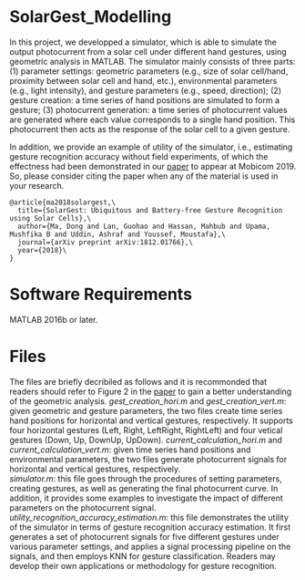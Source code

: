 # SolarGest_Modelling
In this project, we developped a simulator, which is able to simulate the output photocurrent from a solar cell under different hand gestures, using geometric analysis in MATLAB. The simulator mainly consists of three parts: (1) parameter settings: geometric parameters (e.g., size of solar cell/hand, proximity between solar cell and hand, etc.), environmental parameters (e.g., light intensity), and gesture parameters (e.g., speed, direction); (2) gesture creation: a time series of hand positions are simulated to form a gesture; (3) photocurrent generation: a time series of photocurrent values are generated where each value corresponds to a single hand position. This photocurrent then acts as the response of the solar cell to a given gesture. 

In addition, we provide an example of utility of the simulator, i.e., estimating gesture recognition accuracy without field experiments, of which the effectness had been demonstrated in our [paper](https://arxiv.org/abs/1812.01766) to appear at Mobicom 2019. So, please consider citing the paper when any of the material is used in your research. 
```
@article{ma2018solargest,\
  title={SolarGest: Ubiquitous and Battery-free Gesture Recognition using Solar Cells},\
  author={Ma, Dong and Lan, Guohao and Hassan, Mahbub and Upama, Mushfika B and Uddin, Ashraf and Youssef, Moustafa},\
  journal={arXiv preprint arXiv:1812.01766},\
  year={2018}\
}
```


# Software Requirements
MATLAB 2016b or later.

# Files
The files are briefly decribiled as follows and it is recommonded that readers should refer to Figure 2 in the [paper](https://arxiv.org/abs/1812.01766) to gain a better understanding of the geometric analysis.
*gest_creation_hori.m* and *gest_creation_vert.m*: given geometric and gesture parameters, the two files create time series hand positions for horizontal and vertical gestures, respectively. It supports four horizontal gestures (Left, Right, LeftRight, RightLeft) and four vetical gestures (Down, Up, DownUp, UpDown).
*current_calculation_hori.m* and *current_calculation_vert.m*: given time series hand positions and environmental parameters, the two files generate photocurrent signals for horizontal and vertical gestures, respectively.  
*simulator.m*: this file goes through the procedures of setting parameters, creating gestures, as well as generating the final photocurrent curve. In addition, it provides some examples to investigate the impact of different parameters on the photocurrent signal.
*utility_recognition_accuracy_estimation.m*: this file demonstrates the utility of the simulator in terms of gesture recognition accuracy estimation. It first generates a set of photocurrent signals for five different gestures under various parameter settings, and applies a signal processing pipeline on the signals, and then employs KNN for gesture classification. Readers may develop their own applications or methodology for gesture recognition.





